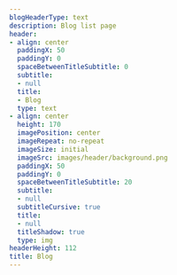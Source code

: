```yaml
---
blogHeaderType: text
description: Blog list page
header:
- align: center
  paddingX: 50
  paddingY: 0
  spaceBetweenTitleSubtitle: 0
  subtitle:
  - null
  title:
  - Blog
  type: text
- align: center
  height: 170
  imagePosition: center
  imageRepeat: no-repeat
  imageSize: initial
  imageSrc: images/header/background.png
  paddingX: 50
  paddingY: 0
  spaceBetweenTitleSubtitle: 20
  subtitle:
  - null
  subtitleCursive: true
  title:
  - null
  titleShadow: true
  type: img
headerHeight: 112
title: Blog
---
```

